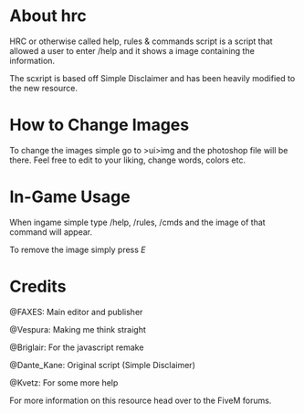 
# About hrc
HRC or otherwise called help, rules & commands script is a script that allowed a user to enter /help and it shows a image containing the information.

The scxript is based off Simple Disclaimer and has been heavily modified to the new resource.

# How to Change Images
To change the images simple go to >ui>img and the photoshop file will be there. Feel free to edit to your liking, change words, colors etc.

# In-Game Usage

When ingame  simple type /help, /rules, /cmds and the image of that command will appear.

To remove the image simply press *E*

# Credits
@FAXES: Main editor and publisher

@Vespura: Making me think straight

@Briglair: For the javascript remake

@Dante_Kane: Original script (Simple Disclaimer)

@Kvetz: For some more help


For more information on this resource head over to the FiveM forums.
